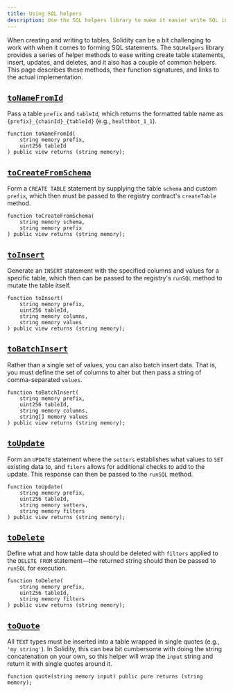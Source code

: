 ```yaml
---
title: Using SQL helpers
description: Use the SQL helpers library to make it easier write SQL in Solidity.
---
```


When creating and writing to tables, Solidity can be a bit challenging to work with when it comes to forming SQL statements. The `SQLHelpers` library provides a series of helper methods to ease writing create table statements, insert, updates, and deletes, and it also has a couple of common helpers. This page describes these methods, their function signatures, and links to the actual implementation.

## [`toNameFromId`](https://github.com/tablelandnetwork/evm-tableland/blob/b350a363ea3d10bbeb3d3a088e9c27c77c6cae30/contracts/utils/SQLHelpers.sol#L20)

Pass a table `prefix` and `tableId`, which returns the formatted table name as `{prefix}_{chainId}_{tableId}` (e.g., `healthbot_1_1`).

```solidity
function toNameFromId(
    string memory prefix,
    uint256 tableId
) public view returns (string memory);
```

## [`toCreateFromSchema`](https://github.com/tablelandnetwork/evm-tableland/blob/b350a363ea3d10bbeb3d3a088e9c27c77c6cae30/contracts/utils/SQLHelpers.sol#L46)

Form a `CREATE TABLE` statement by supplying the table `schema` and custom `prefix`, which then must be passed to the registry contract's `createTable` method.

```solidity
function toCreateFromSchema(
    string memory schema,
    string memory prefix
) public view returns (string memory);
```

## [`toInsert`](https://github.com/tablelandnetwork/evm-tableland/blob/b350a363ea3d10bbeb3d3a088e9c27c77c6cae30/contracts/utils/SQLHelpers.sol#L76)

Generate an `INSERT` statement with the specified columns and values for a specific table, which then can be passed to the registry's `runSQL` method to mutate the table itself.

```solidity
function toInsert(
    string memory prefix,
    uint256 tableId,
    string memory columns,
    string memory values
) public view returns (string memory);
```

## [`toBatchInsert`](https://github.com/tablelandnetwork/evm-tableland/blob/b350a363ea3d10bbeb3d3a088e9c27c77c6cae30/contracts/utils/SQLHelpers.sol#L109)

Rather than a single set of values, you can also batch insert data. That is, you must define the set of columns to alter but then pass a string of comma-separated `values`.

```solidity
function toBatchInsert(
    string memory prefix,
    uint256 tableId,
    string memory columns,
    string[] memory values
) public view returns (string memory);
```

## [`toUpdate`](https://github.com/tablelandnetwork/evm-tableland/blob/b350a363ea3d10bbeb3d3a088e9c27c77c6cae30/contracts/utils/SQLHelpers.sol#L141)

Form an `UPDATE` statement where the `setters` establishes what values to `SET` existing data to, and `filers` allows for additional checks to add to the update. This response can then be passed to the `runSQL` method.

```solidity
function toUpdate(
    string memory prefix,
    uint256 tableId,
    string memory setters,
    string memory filters
) public view returns (string memory);
```

## [`toDelete`](https://github.com/tablelandnetwork/evm-tableland/blob/b350a363ea3d10bbeb3d3a088e9c27c77c6cae30/contracts/utils/SQLHelpers.sol#L167)

Define what and how table data should be deleted with `filters` applied to the `DELETE FROM` statement—the returned string should then be passed to `runSQL` for execution.

```solidity
function toDelete(
    string memory prefix,
    uint256 tableId,
    string memory filters
) public view returns (string memory);
```

## [`toQuote`](https://github.com/tablelandnetwork/evm-tableland/blob/b350a363ea3d10bbeb3d3a088e9c27c77c6cae30/contracts/utils/SQLHelpers.sol#L183)

All `TEXT` types must be inserted into a table wrapped in single quotes (e.g., `'my string'`). In Solidity, this can bea bit cumbersome with doing the string concatenation on your own, so this helper will wrap the `input` string and return it with single quotes around it.

```solidity
function quote(string memory input) public pure returns (string memory);
```
